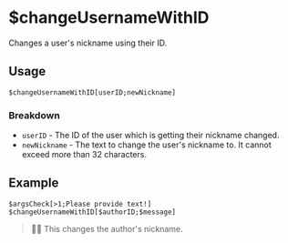 # $changeUsernameWithID
Changes a user's nickname using their ID.

## Usage
```
$changeUsernameWithID[userID;newNickname]
```

### Breakdown
- `userID` - The ID of the user which is getting their nickname changed.
- `newNickname` - The text to change the user's nickname to. It cannot exceed more than 32 characters.

## Example
```
$argsCheck[>1;Please provide text!]
$changeUsernameWithID[$authorID;$message]
```
> 🧙‍♂️ This changes the author's nickname.
